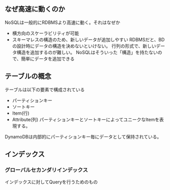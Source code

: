 ## なぜ高速に動くのか
NoSQLは一般的にRDBMSより高速に動く。それはなぜか
- 横方向のスケーラビリティが可能
- スキーマレスの構造のため、新しいデータが追加しやすい
    RDBMSだと、BDの設計時にデータの構造を決めないといけない。
    行列の形式で、新しいデータ構造を追加するのが難しい。
    NoSQLはそういった「構造」を持たないので、簡単にデータを追加できる

## テーブルの概念
テーブルは以下の要素で構成されている
- パーティションキー
- ソートキー
- Item(行)
- Attribute(列)
パーティションキーとソートキーによってユニークなItemを表現する。

DynamoDBは内部的にパーティションキー毎にデータとして保持されている。

## インデックス
### グローバルセカンダリインデックス
インデックスに対してQueryを行うためのもの

